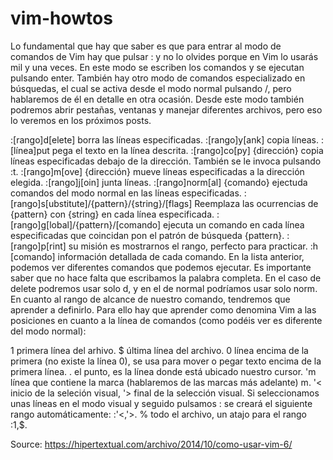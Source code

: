 # vim-howtos

Lo fundamental que hay que saber es que para entrar al modo de comandos de Vim hay que pulsar : y no lo olvides porque en Vim lo usarás mil y una veces. En este modo se escriben los comandos y se ejecutan pulsando enter. También hay otro modo de comandos especializado en búsquedas, el cual se activa desde el modo normal pulsando /, pero hablaremos de él en detalle en otra ocasión. Desde este modo también podremos abrir pestañas, ventanas y manejar diferentes archivos, pero eso lo veremos en los próximos posts.

:[rango]d[elete] borra las líneas especificadas.
:[rango]y[ank] copia líneas.
:[línea]put pega el texto en la línea descrita.
:[rango]co[py] {dirección} copia líneas especificadas debajo de la dirección. También se le invoca pulsando :t.
:[rango]m[ove] {dirección} mueve líneas especificadas a la dirección elegida.
:[rango]j[oin] junta líneas.
:[rango]norm[al] {comando} ejectuda comandos del modo normal en las líneas especificadas.
:[rango]s[ubstitute]/{pattern}/{string}/[flags] Reemplaza las ocurrencias de {pattern} con {string} en cada línea especificada.
:[rango]g[lobal]/{pattern}/[comando] ejecuta un comando en cada línea especificadas que coincidan pon el patrón de búsqueda {pattern}.
:[rango]p[rint] su misión es mostrarnos el rango, perfecto para practicar.
:h [comando] información detallada de cada comando.
En la lista anterior, podemos ver diferentes comandos que podemos ejecutar. Es importante saber que no hace falta que escribamos la palabra completa. En el caso de delete podremos usar solo d, y en el de normal podríamos usar solo norm. En cuanto al rango de alcance de nuestro comando, tendremos que aprender a definirlo. Para ello hay que aprender como denomina Vim a las posiciones en cuanto a la línea de comandos (como podéis ver es diferente del modo normal):

1 primera línea del arhivo.
$ última línea del archivo.
0 línea encima de la primera (no existe la línea 0), se usa para mover o pegar texto encima de la primera línea.
. el punto, es la línea donde está ubicado nuestro cursor.
'm línea que contiene la marca (hablaremos de las marcas más adelante) m.
'< inicio de la seleción visual, '> final de la selección visual. Si seleccionamos unas líneas en el modo visual y seguido pulsamos : se creará el siguiente rango automáticamente: :'<,'>.
% todo el archivo, un atajo para el rango :1,$.

Source: https://hipertextual.com/archivo/2014/10/como-usar-vim-6/
